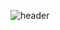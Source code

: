 ![header](https://capsule-render.vercel.app/api?type=waving&color=auto&height=300&section=header&text=Yumin%20Lee&fontSize=90)
